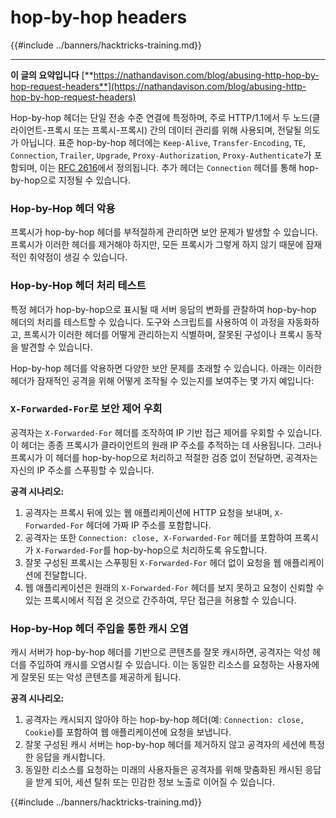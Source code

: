 # hop-by-hop headers

{{#include ../banners/hacktricks-training.md}}

---

**이 글의 요약입니다** [**https://nathandavison.com/blog/abusing-http-hop-by-hop-request-headers**](https://nathandavison.com/blog/abusing-http-hop-by-hop-request-headers)

Hop-by-hop 헤더는 단일 전송 수준 연결에 특정하며, 주로 HTTP/1.1에서 두 노드(클라이언트-프록시 또는 프록시-프록시) 간의 데이터 관리를 위해 사용되며, 전달될 의도가 아닙니다. 표준 hop-by-hop 헤더에는 `Keep-Alive`, `Transfer-Encoding`, `TE`, `Connection`, `Trailer`, `Upgrade`, `Proxy-Authorization`, `Proxy-Authenticate`가 포함되며, 이는 [RFC 2616](https://tools.ietf.org/html/rfc2616#section-13.5.1)에서 정의됩니다. 추가 헤더는 `Connection` 헤더를 통해 hop-by-hop으로 지정될 수 있습니다.

### Hop-by-Hop 헤더 악용

프록시가 hop-by-hop 헤더를 부적절하게 관리하면 보안 문제가 발생할 수 있습니다. 프록시가 이러한 헤더를 제거해야 하지만, 모든 프록시가 그렇게 하지 않기 때문에 잠재적인 취약점이 생길 수 있습니다.

### Hop-by-Hop 헤더 처리 테스트

특정 헤더가 hop-by-hop으로 표시될 때 서버 응답의 변화를 관찰하여 hop-by-hop 헤더의 처리를 테스트할 수 있습니다. 도구와 스크립트를 사용하여 이 과정을 자동화하고, 프록시가 이러한 헤더를 어떻게 관리하는지 식별하며, 잘못된 구성이나 프록시 동작을 발견할 수 있습니다.

Hop-by-hop 헤더를 악용하면 다양한 보안 문제를 초래할 수 있습니다. 아래는 이러한 헤더가 잠재적인 공격을 위해 어떻게 조작될 수 있는지를 보여주는 몇 가지 예입니다:

### `X-Forwarded-For`로 보안 제어 우회

공격자는 `X-Forwarded-For` 헤더를 조작하여 IP 기반 접근 제어를 우회할 수 있습니다. 이 헤더는 종종 프록시가 클라이언트의 원래 IP 주소를 추적하는 데 사용됩니다. 그러나 프록시가 이 헤더를 hop-by-hop으로 처리하고 적절한 검증 없이 전달하면, 공격자는 자신의 IP 주소를 스푸핑할 수 있습니다.

**공격 시나리오:**

1. 공격자는 프록시 뒤에 있는 웹 애플리케이션에 HTTP 요청을 보내며, `X-Forwarded-For` 헤더에 가짜 IP 주소를 포함합니다.
2. 공격자는 또한 `Connection: close, X-Forwarded-For` 헤더를 포함하여 프록시가 `X-Forwarded-For`를 hop-by-hop으로 처리하도록 유도합니다.
3. 잘못 구성된 프록시는 스푸핑된 `X-Forwarded-For` 헤더 없이 요청을 웹 애플리케이션에 전달합니다.
4. 웹 애플리케이션은 원래의 `X-Forwarded-For` 헤더를 보지 못하고 요청이 신뢰할 수 있는 프록시에서 직접 온 것으로 간주하여, 무단 접근을 허용할 수 있습니다.

### Hop-by-Hop 헤더 주입을 통한 캐시 오염

캐시 서버가 hop-by-hop 헤더를 기반으로 콘텐츠를 잘못 캐시하면, 공격자는 악성 헤더를 주입하여 캐시를 오염시킬 수 있습니다. 이는 동일한 리소스를 요청하는 사용자에게 잘못된 또는 악성 콘텐츠를 제공하게 됩니다.

**공격 시나리오:**

1. 공격자는 캐시되지 않아야 하는 hop-by-hop 헤더(예: `Connection: close, Cookie`)를 포함하여 웹 애플리케이션에 요청을 보냅니다.
2. 잘못 구성된 캐시 서버는 hop-by-hop 헤더를 제거하지 않고 공격자의 세션에 특정한 응답을 캐시합니다.
3. 동일한 리소스를 요청하는 미래의 사용자들은 공격자를 위해 맞춤화된 캐시된 응답을 받게 되어, 세션 탈취 또는 민감한 정보 노출로 이어질 수 있습니다.

{{#include ../banners/hacktricks-training.md}}
